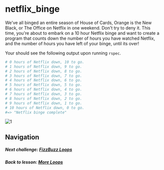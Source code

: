 # netflix_binge
We've all binged an entire season of House of Cards, Orange is the New Black, or The Office on Netflix in one weekend. Don't try to deny it. This time, you're about to embark on a 10 hour Netflix binge and want to create a program that counts down the number of hours you have watched Netflix, and the number of hours you have left of your binge, until its over! 

Your should see the following output upon running `rspec`.  
```ruby
# 0 hours of Netflix down, 10 to go.
# 1 hours of Netflix down, 9 to go.
# 2 hours of Netflix down, 8 to go.
# 3 hours of Netflix down, 7 to go.
# 4 hours of Netflix down, 6 to go.
# 5 hours of Netflix down, 5 to go.
# 6 hours of Netflix down, 4 to go.
# 7 hours of Netflix down, 3 to go.
# 8 hours of Netflix down, 2 to go.
# 9 hours of Netflix down, 1 to go.
# 10 hours of Netflix down, 0 to go.
#=> "Netflix binge complete"
```  
![1](http://i.imgur.com/AtRf426.gif)  

## Navigation   
##### Next challenge: [FizzBuzz Loops](https://github.com/Coderdotnew/intro_web_apps_dgm/tree/master/04_class/02_more_loops/code/03_fizzbuzz_loops)  
##### Back to lesson: [More Loops](https://github.com/Coderdotnew/intro_web_apps_dgm/tree/master/04_class/02_more_loops)       
